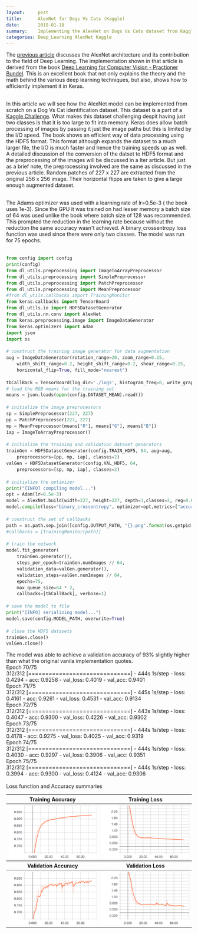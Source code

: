 ```yaml
---
layout:     post
title:      AlexNet for Dogs Vs Cats (Kaggle)
date:       2019-01-18
summary:    Implementing the AlexNet on Dogs Vs Cats dataset from Kaggle
categories: Deep_Learning AlexNet Kaggle
---
```


The [previous article](http://www.back-prop.com/deep_learning/lenet/mnist/2019/01/17/AlexNet/) discusses the AlexNet architecture 
and its contribution to the field of Deep Learning. The implementation shown in that article is derived from the book 
[Deep Learning for Computer Vision - Practioner Bundel](https://www.pyimagesearch.com/deep-learning-computer-vision-python-book/). This
is an excellent book that not only explains the theory and the math behind the various deep learning techniques, but also, shows 
how to efficiently implement it in Keras.  
<br>

In this article we will see how the AlexNet model can be implemented from scratch on a Dog Vs Cat identification dataset. This dataset is a 
part of a [Kaggle Challenge](https://www.kaggle.com/c/dogs-vs-cats/data). What makes this dataset challenging despit having just two classes 
is that it is too large to fit into memory. Keras does allow batch processing of images by passing it just the image paths but this is limited by the I/O 
speed. The book shows an efficient way of data processing using the HDF5 format. This format although expands the dataset to a much larger 
file, the I/O is much faster and hence the training speeds up as well. A detailed discussion of the conversion of the datset to HDF5 format 
and the preprocessing of the images will be discussed in a lter article. But just as a brief note, the preprocessing involved are the same
as discussed in the previous article. Random patches of 227 x 227 are extracted from the original 256 x 256 image. Their horizontal flipps are 
taken to give a large enough augmented dataset.  
<br>

The Adams optimizer was used with a learning rate of lr=0.5e-3 ( the book uses 1e-3). Since the GPU it was trained on had lesser memory 
a batch size of 64 was used unlike the book where batch size of 128 was recommended. This prompted the reduction in the learning rate 
because without the reduction the same accuracy wasn't achieved. A binary_crossentropy loss function was used since there were only two classes.
The model was run for 75 epochs.  
<br>
```python
from config import config
print(config)
from dl_utils.preprocessing import ImageToArrayPreprocessor
from dl_utils.preprocessing import SimplePreprocessor
from dl_utils.preprocessing import PatchPreprocessor
from dl_utils.preprocessing import MeanPreprocessor
#from dl_utils.callbacks import TrainingMonitor
from keras.callbacks import TensorBoard
from dl_utils.io import HDF5DatasetGenerator
from dl_utils.nn.conv import AlexNet
from keras.preprocessing.image import ImageDataGenerator
from keras.optimizers import Adam
import json
import os

# construct the training image generator for data augmentation
aug = ImageDataGenerator(rotation_range=20, zoom_range=0.15,
	width_shift_range=0.2, height_shift_range=0.2, shear_range=0.15,
	horizontal_flip=True, fill_mode="nearest")

tbCallBack = TensorBoard(log_dir='./logs', histogram_freq=0, write_graph=True, write_images=True)
# load the RGB means for the training set
means = json.loads(open(config.DATASET_MEAN).read())

# initialize the image preprocessors
sp = SimplePreprocessor(227, 227)
pp = PatchPreprocessor(227, 227)
mp = MeanPreprocessor(means["R"], means["G"], means["B"])
iap = ImageToArrayPreprocessor()

# initialize the training and validation dataset generators
trainGen = HDF5DatasetGenerator(config.TRAIN_HDF5, 64, aug=aug,
	preprocessors=[pp, mp, iap], classes=2)
valGen = HDF5DatasetGenerator(config.VAL_HDF5, 64,
	preprocessors=[sp, mp, iap], classes=2)

# initialize the optimizer
print("[INFO] compiling model...")
opt = Adam(lr=0.5e-3)
model = AlexNet.build(width=227, height=227, depth=3,classes=2, reg=0.0002)
model.compile(loss="binary_crossentropy", optimizer=opt,metrics=["accuracy"])

# construct the set of callbacks
path = os.path.sep.join([config.OUTPUT_PATH, "{}.png".format(os.getpid())])
#callbacks = [TrainingMonitor(path)]

# train the network
model.fit_generator(
	trainGen.generator(),
	steps_per_epoch=trainGen.numImages // 64,
	validation_data=valGen.generator(),
	validation_steps=valGen.numImages // 64,
	epochs=75,
	max_queue_size=64 * 2,
	callbacks=[tbCallBack], verbose=1)

# save the model to file
print("[INFO] serializing model...")
model.save(config.MODEL_PATH, overwrite=True)

# close the HDF5 datasets
trainGen.close()
valGen.close()
```

The model was able to achieve a validation accuracy of 93% slightly higher than what the original vanila implementation quotes.  
Epoch 70/75  
312/312 [==============================] - 444s 1s/step - loss: 0.4294 - acc: 0.9258 - val_loss: 0.4019 - val_acc: 0.9401  
Epoch 71/75  
312/312 [==============================] - 445s 1s/step - loss: 0.4161 - acc: 0.9261 - val_loss: 0.4531 - val_acc: 0.9134  
Epoch 72/75  
312/312 [==============================] - 443s 1s/step - loss: 0.4047 - acc: 0.9300 - val_loss: 0.4226 - val_acc: 0.9302  
Epoch 73/75  
312/312 [==============================] - 444s 1s/step - loss: 0.4178 - acc: 0.9275 - val_loss: 0.4025 - val_acc: 0.9319  
Epoch 74/75  
312/312 [==============================] - 444s 1s/step - loss: 0.4030 - acc: 0.9297 - val_loss: 0.3906 - val_acc: 0.9351  
Epoch 75/75  
312/312 [==============================] - 444s 1s/step - loss: 0.3994 - acc: 0.9300 - val_loss: 0.4124 - val_acc: 0.9306  
<br>
Loss function and Accuracy summaries
<table>
	<tr> 
		<th> Training Accuracy </th>
		<th> Training Loss </th>
	</tr>
	<tr> 
		<th> <img src='/images/acc _dvc.svg' alt="" width="350"/> </th>
		<th> <img src='/images/loss_dvc.svg' alt="" width="350"/> </th>
	</tr>
  <tr> 
		<th> Validation Accuracy </th>
		<th> Validation Loss </th>
	</tr>
  <tr> 
		<th> <img src='/images/val_acc_dvc.svg' alt="" width="350"/> </th>
		<th> <img src='/images/val_loss_dvc.svg' alt="" width="350"/> </th>
	</tr>
</table>
<br>
